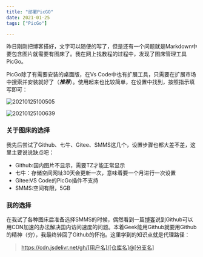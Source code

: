 ```yaml
---
title: "部署PicGO"
date: 2021-01-25
tags: ["PicGo"]

---
```


昨日刚刚把博客搭好，文字可以随便的写了，但是还有一个问题就是Markdown中要包含图片就需要有图床了。我在网上找教程的过程中，发现了图床管理工具PicGo。

PicGo除了有需要安装的桌面版，在Vs Code中也有扩展工具，只需要在扩展市场中搜索并安装就好了（***推荐***）。使用起来也比较简单，在设置中找到，按照指示填写即可：

![20210125100505](https://cdn.jsdelivr.net/gh/zhang-ru/imagebed@main/img/20210125100505.png)

![20210125100639](https://cdn.jsdelivr.net/gh/zhang-ru/imagebed@main/img/20210125100639.png)


### 关于图床的选择
我先后尝试了Github、七牛、Gitee、SMMS这几个，设置步骤也都大差不差，这里主要说说缺点吧：
- Github:国内图片不显示，需要TZ才能正常显示
- 七牛：存储空间网址30天会更新一次，意味着要一个月进行一次设置
- Gitee:VS Code的PicGo插件不支持
- SMMS:空间有限，5GB

### 我的选择
在我试了各种图床后准备选择SMMS的时候，偶然看到一篇[博客](https://www.pianshen.com/article/81731334012/)说到Github可以用CDN加速的办法解决国内访问速度的问题。本着Geek能用Github就要用Github的精神（~~穷~~），我最终转回了Github的怀抱。这里学到的知识点就是代理路径：
> https://cdn.jsdelivr.net/gh/[用户名]/[仓库名]@[分支名]
